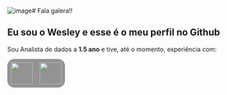 ![image](https://github.com/robertowesley/robertowesley/assets/143567498/9575cf34-3e6b-4a7d-84f5-39a2f4de9ab9)# Fala galera!!

## Eu sou o Wesley e esse é o meu perfil no Github

Sou Analista de dados a **1.5 ano** e tive, até o momento, experiência com:

<div style='background-color: #949292; display: flex; gap: 16px; width: fit-content; border-radius: 16px; padding: 8px'>
<img src="[https://cdn-icons-png.flaticon.com/512/154/154878.png](https://www.google.com/url?sa=i&url=http%3A%2F%2Fwww.bosontreinamentos.com.br%2Fmicrosoft-excel-2010%2F15-atalhos-de-teclado-para-o-excel-selecionados%2F&psig=AOvVaw3arrEszP5btanvyvPdsLE7&ust=1705956792871000&source=images&cd=vfe&opi=89978449&ved=0CBIQjRxqFwoTCICg7Leu74MDFQAAAAAdAAAAABAI)" width="50px" >
<img src="![image](https://github.com/robertowesley/robertowesley/assets/143567498/373aad22-d736-471f-9337-9e9decba473d)
" width="50px" style="border">
</div>
<br>
